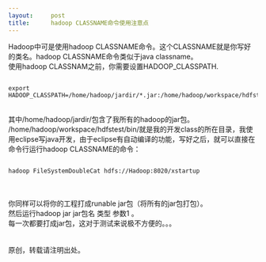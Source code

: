 ```yaml
---
layout:     post
title:      hadoop CLASSNAME命令使用注意点
---
```

<div id="article_content" class="article_content clearfix csdn-tracking-statistics" data-pid="blog" data-mod="popu_307" data-dsm="post">
								            <link rel="stylesheet" href="https://csdnimg.cn/release/phoenix/template/css/ck_htmledit_views-f76675cdea.css">
						<div class="htmledit_views" id="content_views">
                Hadoop中可是使用hadoop CLASSNAME命令。这个CLASSNAME就是你写好的类名。hadoop CLASSNAME命令类似于java classname。<br>使用hadoop CLASSNAM之前，你需要设置HADOOP_CLASSPATH.<br><pre><code class="language-java"><br>export  HADOOP_CLASSPATH=/home/hadoop/jardir/*.jar:/home/hadoop/workspace/hdfstest/bin/<br></code></pre><br>其中/home/hadoop/jardir/包含了我所有的hadoop的jar包。<br>/home/hadoop/workspace/hdfstest/bin/就是我的开发class的所在目录，我使用eclipse写java开发，由于eclipse有自动编译的功能，写好之后，就可以直接在命令行运行hadoop CLASSNAME的命令：<br><pre><code class="language-java"><br>hadoop FileSystemDoubleCat hdfs://Hadoop:8020/xstartup<br></code></pre><br><br>你同样可以将你的工程打成runable jar包（将所有的jar包打包）。<br>然后运行hadoop jar jar包名 类型 参数1 。<br>每一次都要打成jar包，这对于测试来说极不方便的。。。<br><br><br>原创，转载请注明出处。            </div>
                </div>